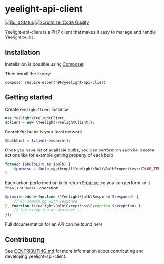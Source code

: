 yeelight-api-client
=======================
[![Build Status](https://travis-ci.org/elberth90/yeelight-api-client.svg?branch=master)](https://travis-ci.org/elberth90/yeelight-api-client)
[![Scrutinizer Code Quality](https://scrutinizer-ci.com/g/elberth90/yeelight-api-client/badges/quality-score.png?b=master)](https://scrutinizer-ci.com/g/elberth90/yeelight-api-client/?branch=master)

Yeelight-api-client is a PHP client that makes it easy to manage and handle Yeelight bulbs.

Installation
------------
Installation is possible using [Composer](https://getcomposer.org/).

Then install the library:

    composer require elberth90/yeelight-api-client
    
Getting started
---------------
Create `YeelightClient` instance
```php
use Yeelight\YeelightClient;
$client = new \Yeelight\YeelightClient();
```

Search for bulbs in your local network
```php
$bulbList = $client->search();
```

Once you have list of available bulbs, you can perform on each bulb some actions like for example getting property 
of each bulb
```php
foreach ($bulbList as $bulb) {
    $promise = $bulb->getProp([\Yeelight\Bulb\BulbProperties::COLOR_TEMPERATURE]);
}
```

Each action performed on bulb return [Promise](https://github.com/reactphp/promise), so you can perform on it 
`then()` or `done()` operation.
```php
$promise->done(function (\Yeelight\Bulb\Response $response) {
    // do something with response
}, function (\Yeelight\Bulb\Exceptions\Exception $exception) {
    // log exception or whatever...
});
```

Full documentation for an API can be found [here](http://www.yeelight.com/download/Yeelight_Inter-Operation_Spec.pdf)
    
Contributing
------------

See [CONTRIBUTING.md](CONTRIBUTING.md) for more information about contributing and developing yeelight-api-client.
